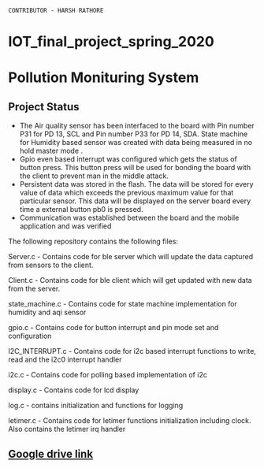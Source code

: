 `CONTRIBUTOR - HARSH RATHORE  `


# IOT_final_project_spring_2020

# Pollution Monituring System

## Project Status
* The Air quality sensor has been interfaced to the board with Pin number P31 for PD 13, SCL and Pin number P33 for PD 14, SDA. State machine for Humidity based sensor was created with data being measured in no hold master mode . 
* Gpio even based interrupt was configured which gets the status of button press. This button press will be used for bonding the board with the client to prevent man in the middle attack.
* Persistent data was stored in the flash. The data will be stored for every value of data which exceeds the previous maximum value for that particular sensor. This data will be displayed on the server board every time a external button pb0 is pressed.
* Communication was established between the board and the mobile application and was verified

The following repository contains the following files:

Server.c - Contains code for ble server which will update the data captured from sensors to the client.

Client.c - Contains code for ble client which will get updated with new data from the server.

state_machine.c - Contains code for state machine implementation for humidity and aqi sensor

gpio.c - Contains code for button interrupt and pin mode set and configuration

I2C_INTERRUPT.c - Contains code for i2c based interrupt functions to write, read and the i2c0 interrupt handler

i2c.c - Contains code for polling based implementation of i2c

display.c - Contains code for lcd display

log.c - contains initialization and functions for logging

letimer.c - Contains code for letimer functions initialization including clock. Also contains the letimer irq handler


## [Google drive link](https://drive.google.com/drive/u/1/folders/1FM8G4nL0fplihENYMFtwnbRBXwX1w5KG)


